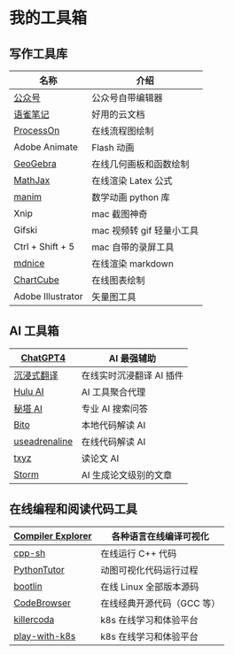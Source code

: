 # 我的工具箱

## 写作工具库 <a href="#xie-zuo-gong-ju-ku" id="xie-zuo-gong-ju-ku"></a>

<table data-header-hidden data-full-width="false"><thead><tr><th>名称</th><th>介绍</th></tr></thead><tbody><tr><td><a href="https://mp.weixin.qq.com/">公众号</a></td><td>公众号自带编辑器</td></tr><tr><td><a href="https://www.yuque.com/">语雀笔记</a></td><td>好用的云文档</td></tr><tr><td><a href="https://www.processon.com/">ProcessOn</a></td><td>在线流程图绘制</td></tr><tr><td>Adobe Animate</td><td>Flash 动画</td></tr><tr><td><a href="https://www.geogebra.org/">GeoGebra</a></td><td>在线几何画板和函数绘制</td></tr><tr><td><a href="https://www.mathjax.org/">MathJax</a></td><td>在线渲染 Latex 公式</td></tr><tr><td><a href="https://www.manim.community/">manim</a></td><td>数学动画 python 库</td></tr><tr><td>Xnip</td><td>mac 截图神奇</td></tr><tr><td>Gifski</td><td>mac 视频转 gif 轻量小工具</td></tr><tr><td>Ctrl + Shift + 5</td><td>mac 自带的录屏工具</td></tr><tr><td><a href="https://editor.mdnice.com/">mdnice</a></td><td>在线渲染 markdown</td></tr><tr><td><a href="https://chartcube.alipay.com/">ChartCube</a></td><td>在线图表绘制</td></tr><tr><td>Adobe Illustrator</td><td>矢量图工具</td></tr></tbody></table>

## AI 工具箱 <a href="#ai-gong-ju-xiang" id="ai-gong-ju-xiang"></a>

| [ChatGPT4](https://chat.openai.com/)        | AI 最强辅助        |
| ------------------------------------------- | -------------- |
| [沉浸式翻译](https://immersivetranslate.com/)    | 在线实时沉浸翻译 AI 插件 |
| [Hulu AI](https://h5.cxyhub.com/)           | AI 工具聚合代理      |
| [秘塔 AI](https://metaso.cn/)                 | 专业 AI 搜索问答     |
| [Bito](https://bito.ai/)                    | 本地代码解读 AI      |
| [useadrenaline](https://useadrenaline.com/) | 在线代码解读 AI      |
| [txyz](https://www.txyz.ai/)                | 读论文 AI         |
| [Storm](https://storm.genie.stanford.edu/)  | AI 生成论文级别的文章   |

## 在线编程和阅读代码工具 <a href="#zai-xian-bian-cheng-he-yue-du-dai-ma-gong-ju" id="zai-xian-bian-cheng-he-yue-du-dai-ma-gong-ju"></a>

| [Compiler Explorer](https://godbolt.org/)        | 各种语言在线编译可视化     |
| ------------------------------------------------ | --------------- |
| [cpp-sh](https://cpp.sh/)                        | 在线运行 C++ 代码     |
| [PythonTutor](https://pythontutor.com/)          | 动图可视化代码运行过程     |
| [bootlin](https://elixir.bootlin.com/)           | 在线 Linux 全部版本源码 |
| [CodeBrowser](https://codebrowser.dev/)          | 在线经典开源代码（GCC 等） |
| [killercoda](https://killercoda.com/)            | k8s 在线学习和体验平台   |
| [play-with-k8s](https://labs.play-with-k8s.com/) | k8s 在线学习和体验平台   |
